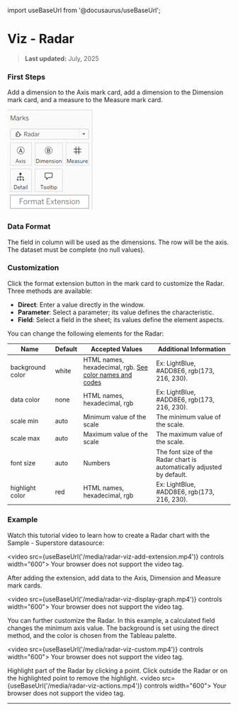 import useBaseUrl from '@docusaurus/useBaseUrl';

# Viz - Radar

> **Last updated:** July, 2025

### First Steps


Add a dimension to the Axis mark card, add a dimension to the Dimension mark card, and a measure to the Measure mark card.

![Marks card](/media/radar_mark_card.png)



### Data Format

The field in column will be used as the dimensions. The row will be the axis. The dataset must be complete (no null values).

### Customization


Click the format extension button in the mark card to customize the Radar. Three methods are available:

- **Direct**: Enter a value directly in the window.
- **Parameter**: Select a parameter; its value defines the characteristic.
- **Field**: Select a field in the sheet; its values define the element aspects.


You can change the following elements for the Radar:

| Name            | Default | Accepted Values | Additional Information |
|-----------------|---------|----------------|--------------------------|
| background color| white   | HTML names, hexadecimal, rgb. [See color names and codes](https://htmlcolorcodes.com/color-names/) | Ex: LightBlue, #ADD8E6, rgb(173, 216, 230). |
| data color      | none    | HTML names, hexadecimal, rgb | Ex: LightBlue, #ADD8E6, rgb(173, 216, 230). |
| scale min       | auto    | Minimum value of the scale | The minimum value of the scale. |
| scale max       | auto    | Maximum value of the scale | The maximum value of the scale. |
| font size       | auto    | Numbers | The font size of the Radar chart is automatically adjusted by default. |
| highlight color | red     | HTML names, hexadecimal, rgb | Ex: LightBlue, #ADD8E6, rgb(173, 216, 230). |


### Example


Watch this tutorial video to learn how to create a Radar chart with the Sample - Superstore datasource:

<video src={useBaseUrl('/media/radar-viz-add-extension.mp4')} controls width="600">
  Your browser does not support the video tag. 
</video>


After adding the extension, add data to the Axis, Dimension and Measure mark cards.

<video src={useBaseUrl('/media/radar-viz-display-graph.mp4')} controls width="600">
  Your browser does not support the video tag. 
</video>


You can further customize the Radar. In this example, a calculated field changes the minimum axis value. The background is set using the direct method, and the color is chosen from the Tableau palette.

<video src={useBaseUrl('/media/radar-viz-custom.mp4')} controls width="600">
  Your browser does not support the video tag. 
</video>


Highlight part of the Radar by clicking a point. Click outside the Radar or on the highlighted point to remove the highlight.
<video src={useBaseUrl('/media/radar-viz-actions.mp4')} controls width="600">
  Your browser does not support the video tag.
</video>

---